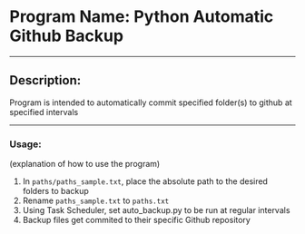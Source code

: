 # Program Name: Python Automatic Github Backup
---
## Description:  
Program is intended to automatically commit specified folder(s) to github at specified intervals

---
### Usage:
(explanation of how to use the program)
1. In `paths/paths_sample.txt`, place the absolute path to the desired folders to backup
2. Rename `paths_sample.txt` to `paths.txt`
3. Using Task Scheduler, set auto_backup.py to be run at regular intervals
4. Backup files get commited to their specific Github repository
